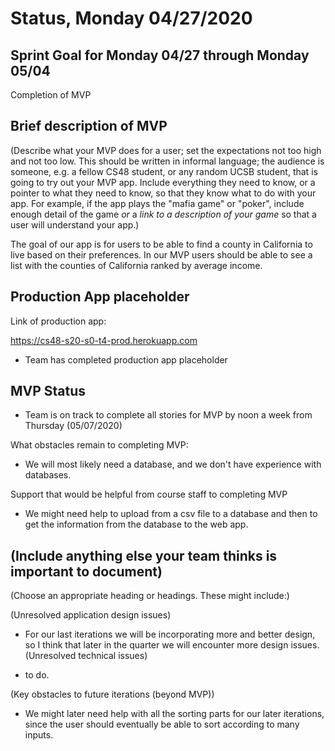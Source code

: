 # Status, Monday 04/27/2020

## Sprint Goal for Monday 04/27 through Monday 05/04

Completion of MVP

## Brief description of MVP

(Describe what your MVP does for a user; set the expectations not too high and not too low. This should be written 
in informal language; the audience is someone, e.g. a fellow CS48 student, or any random UCSB student, that is going
to try out your MVP app.   Include everything they need to know, or a pointer to what they need to know, so that
they know what to do with your app.    For example, if the app plays the "mafia game" or "poker", include enough
detail of the game *or* a *link to a description of your game* so that a user will understand your app.)

The goal of our app is for users to be able to find a county in California to live based on their preferences. In our MVP users should be able to see a list with the counties of California ranked by average income. 


## Production App placeholder

Link of production app:

https://cs48-s20-s0-t4-prod.herokuapp.com

* Team has completed production app placeholder

## MVP Status

* Team is on track to complete all stories for MVP by noon a week from Thursday (05/07/2020)

What obstacles remain to completing MVP:
* We will most likely need a database, and we don't have experience with databases.

Support that would be helpful from course staff to completing MVP
* We might need help to upload from a csv file to a database and then to get the information from the database to the web app.

## (Include anything else your team thinks is important to document)

(Choose an appropriate heading or headings.  These might include:)

(Unresolved application design issues)
* For our last iterations we will be incorporating more and better design, so I think that later in the quarter we will encounter more design issues.
(Unresolved technical issues)

* to do.

(Key obstacles to future iterations (beyond MVP))
* We might later need help with all the sorting parts for our later iterations, since the user should eventually be able to sort according to many inputs.




